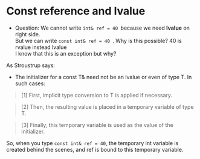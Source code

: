 # Const reference and lvalue

- Question:
We cannot write ```int& ref = 40 ```because we need **lvalue** on right side.<br>
But we can write ```const int& ref = 40 ```. Why is this possible? 40 is rvalue instead lvalue<br>
I know that this is an exception but why?<br>

As Stroustrup says:

- The initializer for a const T& need not be an lvalue or even of type T. In such cases:

> [1] First, implicit type conversion to T is applied if necessary.

> [2] Then, the resulting value is placed in a temporary variable of type T.

> [3] Finally, this temporary variable is used as the value of the initializer.

So, when you type ```const int& ref = 40```, the temporary int variable is created behind the scenes, and ref is bound to this temporary variable.
